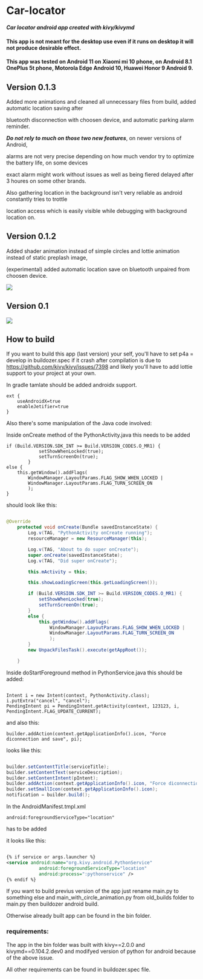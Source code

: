 # Car-locator

***Car locator android app created with kivy/kivymd***

#### This app is not meant for the desktop use even if it runs on desktop it will not produce desirable effect.

#### This app was tested on Android 11 on Xiaomi mi 10 phone, on Android 8.1 OnePlus 5t phone, Motorola Edge Android 10, Huawei Honor 9 Android 9.


## Version 0.1.3

Added more animations and cleaned all unnecessary files from build, added automatic location saving after

bluetooth disconnection with choosen device, and automatic parking alarm reminder.

 ***Do not rely to much on those two new features***, on newer versions of Android,

alarms are not very precise depending on how much vendor try to optimize the battery life, on some devices 

exact alarm might work without issues as well as being fiered delayed after 3 houres on some other brands. 

Also gathering location in the background isn't very reliable as android constantly tries to trottle

location access which is easily visible while debugging with background location on.



## Version 0.1.2

Added shader animation instead of simple circles and lottie animation instead of static preplash image,

(experimental) added automatic location save on bluetooth unpaired from choosen device.

![](gifs/screen2.gif)



## Version 0.1

![](gifs/screen.gif)

## How to build

If you want to build this app (last version) your self, you'll have to set p4a = develop in buildozer.spec if it crash after compilation is due to https://github.com/kivy/kivy/issues/7398 and likely you'll have to add lottie support to your project at your own.

In gradle tamlate should be added androidx support.

```
ext {
    useAndroidX=true
    enableJetifier=true
}
```

Also there's some manipulation of the Java code involved:

Inside onCreate method of the PythonActivity.java this needs to be added

```
if (Build.VERSION.SDK_INT >= Build.VERSION_CODES.O_MR1) {
            setShowWhenLocked(true);
            setTurnScreenOn(true);
        }
else {                
    this.getWindow().addFlags(
        WindowManager.LayoutParams.FLAG_SHOW_WHEN_LOCKED |
        WindowManager.LayoutParams.FLAG_TURN_SCREEN_ON
        );
}
```

should look like this:

```java

@Override
    protected void onCreate(Bundle savedInstanceState) {
        Log.v(TAG, "PythonActivity onCreate running");
        resourceManager = new ResourceManager(this);

        Log.v(TAG, "About to do super onCreate");
        super.onCreate(savedInstanceState);
        Log.v(TAG, "Did super onCreate");

        this.mActivity = this;

        this.showLoadingScreen(this.getLoadingScreen());

        if (Build.VERSION.SDK_INT >= Build.VERSION_CODES.O_MR1) {
            setShowWhenLocked(true);
            setTurnScreenOn(true);
        }
        else {                
            this.getWindow().addFlags(
                WindowManager.LayoutParams.FLAG_SHOW_WHEN_LOCKED |
                WindowManager.LayoutParams.FLAG_TURN_SCREEN_ON
                );
        }
        new UnpackFilesTask().execute(getAppRoot());

    }

```

Inside doStartForeground method in PythonService.java this should be added:

```

Intent i = new Intent(context, PythonActivity.class);
i.putExtra("cancel", "cancel");
PendingIntent pi = PendingIntent.getActivity(context, 123123, i, PendingIntent.FLAG_UPDATE_CURRENT);

```

and also this: 

```
builder.addAction(context.getApplicationInfo().icon, "Force diconnection and save", pi);
```

looks like this:

```java

builder.setContentTitle(serviceTitle);
builder.setContentText(serviceDescription);
builder.setContentIntent(pIntent);
builder.addAction(context.getApplicationInfo().icon, "Force diconnection and save", pi);
builder.setSmallIcon(context.getApplicationInfo().icon);
notification = builder.build();

```


In the AndroidManifest.tmpl.xml

```
android:foregroundServiceType="location"
``` 
has to be added

it looks like this:

```xml

{% if service or args.launcher %}
<service android:name="org.kivy.android.PythonService"
            android:foregroundServiceType="location"
            android:process=":pythonservice" />
{% endif %}

```

If you want to build previus version of the app just rename main.py to something else and main_with_circle_animation.py from old_builds folder to main.py
then buildozer android build.

Otherwise already built app can be found in the bin folder.

### requirements:

The app in the bin folder was built with kivy==2.0.0 and kivymd==0.104.2.dev0 and modifyed version of python for android because of the above issue.


All other requirements can be found in buildozer.spec file.
